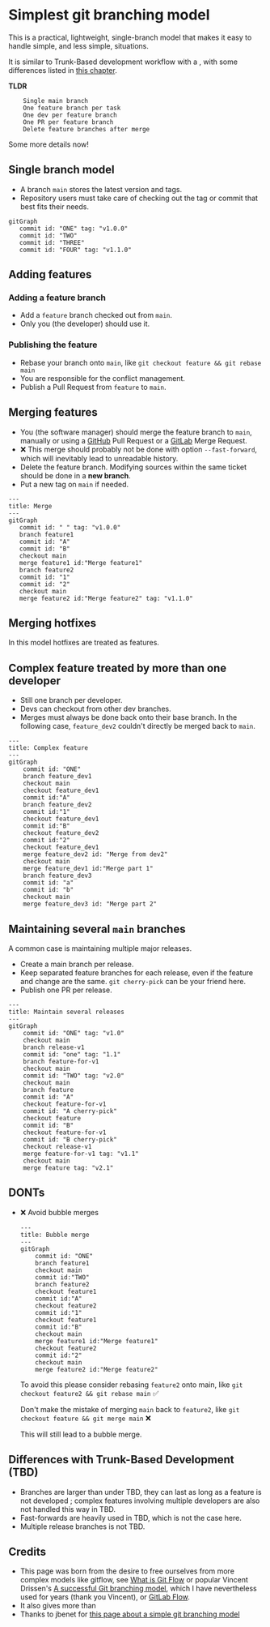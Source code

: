# Simplest git branching model

This is a practical, lightweight, single-branch model that makes it easy to handle simple, and less simple, situations.

It is similar to Trunk-Based development workflow with a , with some differences listed in [this chapter](#differences-with-trunk-based-development-tbd).

**TLDR**
```
    Single main branch
    One feature branch per task
    One dev per feature branch
    One PR per feature branch
    Delete feature branches after merge
```

Some more details now!

## Single branch model
* A branch `main` stores the latest version and tags.
* Repository users must take care of checking out the tag or commit that best fits their needs.

```mermaid
gitGraph
   commit id: "ONE" tag: "v1.0.0"
   commit id: "TWO"
   commit id: "THREE"
   commit id: "FOUR" tag: "v1.1.0"
```

## Adding features

### Adding a feature branch
* Add a `feature` branch checked out from `main`.
* Only you (the developer) should use it.

### Publishing the feature
* Rebase your branch onto `main`, like `git checkout feature && git rebase main`
* You are responsible for the conflict management.
* Publish a Pull Request from `feature` to `main`.

## Merging features
* You (the software manager) should merge the feature branch to `main`, manually or using a [GitHub](https://github.com/) Pull Request or a [GitLab](https://gitlab.com/) Merge Request.
* :x: This merge should probably not be done with option `--fast-forward`, which will inevitably lead to unreadable history.
* Delete the feature branch. Modifying sources within the same ticket should be done in a **new branch**.
* Put a new tag on `main` if needed.

```mermaid
---
title: Merge
---
gitGraph
   commit id: " " tag: "v1.0.0"
   branch feature1
   commit id: "A"
   commit id: "B"
   checkout main
   merge feature1 id:"Merge feature1"
   branch feature2
   commit id: "1"
   commit id: "2"
   checkout main
   merge feature2 id:"Merge feature2" tag: "v1.1.0" 
```

## Merging hotfixes
In this model hotfixes are treated as features.

## Complex feature treated by more than one developer
* Still one branch per developer.
* Devs can checkout from other dev branches.
* Merges must always be done back onto their base branch. In the following case, `feature_dev2` couldn't directly be merged back to `main`.

```mermaid
---
title: Complex feature
---
gitGraph
    commit id: "ONE"
    branch feature_dev1
    checkout main
    checkout feature_dev1
    commit id:"A"
    branch feature_dev2
    commit id:"1"
    checkout feature_dev1
    commit id:"B"
    checkout feature_dev2
    commit id:"2"
    checkout feature_dev1
    merge feature_dev2 id: "Merge from dev2"
    checkout main
    merge feature_dev1 id:"Merge part 1"
    branch feature_dev3
    commit id: "a"
    commit id: "b"
    checkout main
    merge feature_dev3 id: "Merge part 2"
```

## Maintaining several `main` branches
A common case is maintaining multiple major releases.
* Create a main branch per release.
* Keep separated feature branches for each release, even if the feature and change are the same. `git cherry-pick` can be your friend here.
* Publish one PR per release.

```mermaid
---
title: Maintain several releases
---
gitGraph
    commit id: "ONE" tag: "v1.0"
    checkout main
    branch release-v1
    commit id: "one" tag: "1.1"
    branch feature-for-v1
    checkout main
    commit id: "TWO" tag: "v2.0"
    checkout main    
    branch feature
    commit id: "A"
    checkout feature-for-v1
    commit id: "A cherry-pick"
    checkout feature
    commit id: "B"
    checkout feature-for-v1
    commit id: "B cherry-pick"
    checkout release-v1
    merge feature-for-v1 tag: "v1.1"
    checkout main
    merge feature tag: "v2.1"
```

## DONTs

* :x: Avoid bubble merges
    ```mermaid
    ---
    title: Bubble merge
    ---
    gitGraph
        commit id: "ONE"
        branch feature1
        checkout main
        commit id:"TWO"
        branch feature2
        checkout feature1
        commit id:"A"
        checkout feature2
        commit id:"1"
        checkout feature1
        commit id:"B"
        checkout main
        merge feature1 id:"Merge feature1"
        checkout feature2
        commit id:"2"
        checkout main
        merge feature2 id:"Merge feature2"
    ```

    To avoid this please consider rebasing `feature2` onto main, like `git checkout feature2 && git rebase main` :white_check_mark:

    Don't make the mistake of merging `main` back to `feature2`, like `git checkout feature && git merge main` :x:

    This will still lead to a bubble merge.

## Differences with Trunk-Based Development (TBD)
* Branches are larger than under TBD, they can last as long as a feature is not developed ; complex features involving multiple developers are also not handled this way in TBD.
* Fast-forwards are heavily used in TBD, which is not the case here.
* Multiple release branches is not TBD.

## Credits
* This page was born from the desire to free ourselves from more complex models like gitflow, see [What is Git Flow](https://www.gitkraken.com/learn/git/git-flow) or popular Vincent Drissen's [A successful Git branching model](https://nvie.com/posts/a-successful-git-branching-model/), which I have nevertheless used for years (thank you Vincent), or [GitLab Flow](https://about.gitlab.com/topics/version-control/what-is-gitlab-flow/).
* It also gives more than 
* Thanks to jbenet for [this page about a simple git branching model](https://gist.github.com/jbenet/ee6c9ac48068889b0912)
